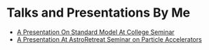 # Talks and Presentations By Me

- [A Presentation On Standard Model At College Seminar](/college-seminar)
- [A Presentation At AstroRetreat Seminar on Particle Accelerators](/astroretreat)
